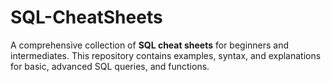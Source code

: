 # SQL-CheatSheets
A comprehensive collection of **SQL cheat sheets** for beginners and intermediates. This repository contains examples, syntax, and explanations for basic, advanced SQL queries, and functions.
